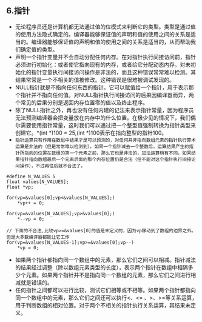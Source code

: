 ## 6.指针
- 无论程序员还是计算机都无法通过值的位模式来判断它的类型。类型是通过值的使用方法隐式确定的。编译器能够保证值的声明和值的使用之间的关系是适当的。编译器能够保证值的声明和值的使用之间的关系是适当的，从而帮助我们确定值的类型。
- 声明一个指针变量并不会自动分配任何内存。在对指针执行间接访问前，指针必须进行初始化：或者使它指向现有的内存，或者给它分配动态内存。对未初始化的指针变量执行间接访问操作是非法的，而且这种错误常常难以检测。其结果常常是一个不相关的值被修改。这种错误是很难被调试发现的。
- NULL指针就是不指向任何东西的指针。它可以赋值给一个指针，用于表示那个指针并不指向任何值。对NULL指针执行间接访问的后果因编译器而异，两个常见的后果分别是返回内存位置零的值以及终止程序。
- 除了NULL指针之外，再也没有任何内建的记法来表示指针常量，因为程序员无法预测编译器会把变量放在内存中的什么位置。在极少见的情况下，我们偶尔需要使用指针常量，这时我们可以通过把一个整型值强制转换为指针类型来创建它。*(int *)100 = 25,(int *)100表示在指向整型的指针100。
- `指针运算只有作用在数组中结果才是可以预测的，对任何并非指向数组元素的指针执行算术运算是非法的（但是常常难以检测到）。如果一个指针减去一个整数后，运算结果产生的指针所指向的位置在数组的第一个元素之前，那么它也是非法的，加法运算稍有不同，如果结果指针指向数组最后一个元素后面的那个内存位置仍是合法（但不能对这个指针执行间接访问操作），不过再往后就不合法了。`
```
#define N_VALUES 5
float values[N_VALUES];
float *vp;

for(vp=&values[0];vp<&values[N_VALUES];)
    *vp++ = 0;

for(vp=&values[N_VALUES];vp>&values[0];)
    *--vp = 0;

// 下面的不合法,比较vp>=&values[0]的值是未定义的，因为vp移动到了数组的边界之外。但是大多数编译器都能让它工作
for(vp=&values[N_VALUES-1];vp>=&values[0];vp--)
    *vp = 0;
```
- 如果两个指针都指向同一个数组中的元素，那么它们之间可以相减。指针减法的结果经过调整（除以数组元素类型的长度），表示两个指针在数组中相隔多少个元素。如果两个指针并不是指向同一个数组的元素，那么它们之间进行相减就是错误的。
- 任何指针之间都可以进行比较，测试它们相等或不相等。如果两个指针都指向同一个数组中的元素，那么它们之间还可以执行<、<= 、>、>=等关系运算，用于判断数组的相对位置。对于两个不相关的指针执行关系运算，其结果未定义。